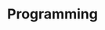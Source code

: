 ---
title: Programming
excerpt: Anybody that can write Python can program this robot
deprecated: false
hidden: false
metadata:
  robots: index
---